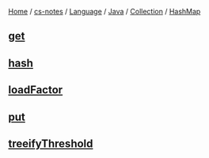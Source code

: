 [Home](https://mengxianbin.github.io) /
[cs-notes](https://mengxianbin.github.io/cs-notes/site) /
[Language](https://mengxianbin.github.io/cs-notes/site/Language) /
[Java](https://mengxianbin.github.io/cs-notes/site/Language/Java) /
[Collection](https://mengxianbin.github.io/cs-notes/site/Language/Java/Collection) /
[HashMap](https://mengxianbin.github.io/cs-notes/site/Language/Java/Collection/HashMap)

## [get](https://mengxianbin.github.io/cs-notes/site/Language/Java/Collection/HashMap/get)

## [hash](https://mengxianbin.github.io/cs-notes/site/Language/Java/Collection/HashMap/hash)

## [loadFactor](https://mengxianbin.github.io/cs-notes/site/Language/Java/Collection/HashMap/loadFactor)

## [put](https://mengxianbin.github.io/cs-notes/site/Language/Java/Collection/HashMap/put)

## [treeifyThreshold](https://mengxianbin.github.io/cs-notes/site/Language/Java/Collection/HashMap/treeifyThreshold)
